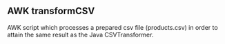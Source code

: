 ## AWK transformCSV

AWK script which processes a prepared csv file (products.csv) in order to attain the same result as the Java CSVTransformer.
